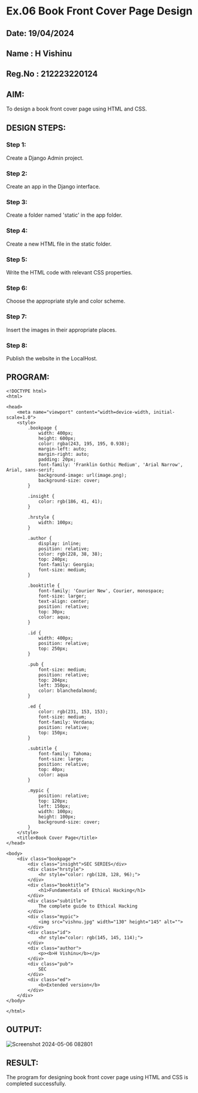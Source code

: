 # Ex.06 Book Front Cover Page Design
## Date: 19/04/2024
## Name : H Vishinu 
## Reg.No : 212223220124
## AIM:
To design a book front cover page using HTML and CSS.

## DESIGN STEPS:

### Step 1:
Create a Django Admin project.

### Step 2:
Create an app in the Django interface.

### Step 3:
Create a folder named 'static' in the app folder.

### Step 4:
Create a new HTML file in the static folder.

### Step 5:
Write the HTML code with relevant CSS properties.

### Step 6:
Choose the appropriate style and color scheme.

### Step 7:
Insert the images in their appropriate places.

### Step 8:
Publish the website in the LocalHost.

## PROGRAM:
```
<!DOCTYPE html>
<html>

<head>
    <meta name="viewport" content="width=device-width, initial-scale=1.0">
    <style>
        .bookpage {
            width: 400px;
            height: 600px;
            color: rgba(243, 195, 195, 0.938);
            margin-left: auto;
            margin-right: auto;
            padding: 20px;
            font-family: 'Franklin Gothic Medium', 'Arial Narrow', Arial, sans-serif;
            background-image: url(image.png);
            background-size: cover;
        }

        .insight {
            color: rgb(186, 41, 41);
        }

        .hrstyle {
            width: 100px;
        }

        .author {
            display: inline;
            position: relative;
            color: rgb(228, 38, 38);
            top: 240px;
            font-family: Georgia;
            font-size: medium;
        }

        .booktitle {
            font-family: 'Courier New', Courier, monospace;
            font-size: larger;
            text-align: center;
            position: relative;
            top: 30px;
            color: aqua;
        }

        .id {
            width: 400px;
            position: relative;
            top: 250px;
        }

        .pub {
            font-size: medium;
            position: relative;
            top: 204px;
            left: 350px;
            color: blanchedalmond;
        }

        .ed {
            color: rgb(231, 153, 153);
            font-size: medium;
            font-family: Verdana;
            position: relative;
            top: 150px;
        }

        .subtitle {
            font-family: Tahoma;
            font-size: large;
            position: relative;
            top: 40px;
            color: aqua
        }

        .mypic {
            position: relative;
            top: 120px;
            left: 150px;
            width: 100px;
            height: 100px;
            background-size: cover;
        }
    </style>
    <title>Book Cover Page</title>
</head>

<body>
    <div class="bookpage">
        <div class="insight">SEC SERIES</div>
        <div class="hrstyle">
            <hr style="color: rgb(128, 128, 96);">
        </div>
        <div class="booktitle">
            <h1>Fundamentals of Ethical Hacking</h1>
        </div>
        <div class="subtitle">
            The complete guide to Ethical Hacking
        </div>
        <div class="mypic">
            <img src="vishnu.jpg" width="130" height="145" alt="">
        </div>
        <div class="id">
            <hr style="color: rgb(145, 145, 114);">
        </div>
        <div class="author">
            <p><b>H Vishinu</b></p>
        </div>
        <div class="pub">
            SEC
        </div>
        <div class="ed">
            <b>Extended version</b>
        </div>
    </div>
</body>

</html>

```

## OUTPUT:
![Screenshot 2024-05-06 082801](https://github.com/VisHinu24/cover/assets/144244396/b010a238-cb0e-4291-b184-6268a946814d)



## RESULT:
The program for designing book front cover page using HTML and CSS is completed successfully.
